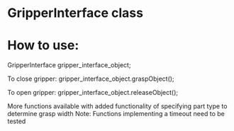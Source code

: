 # GripperInterface class

# How to use: 
GripperInterface gripper_interface_object;

To close gripper: gripper_interface_object.graspObject();

To open gripper: gripper_interface_object.releaseObject();

More functions available with added functionality of specifying part type to determine grasp width
Note: Functions implementing a timeout need to be tested
